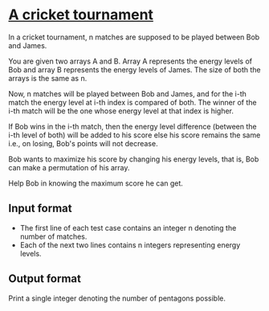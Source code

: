 # [A cricket tournament][link]

In a cricket tournament, n matches are supposed to be played between Bob and James.

You are given two arrays A and B. Array A represents the energy levels of Bob and array B represents the energy levels of James. The size of both the arrays is the same as n.

Now, n matches will be played between Bob and James, and for the i-th match the energy level at i-th index is compared of both. The winner of the i-th match will be the one whose energy level at that index is higher.

If Bob wins in the i-th match, then the energy level difference (between the i-th level of both) will be added to his score else his score remains the same i.e., on losing, Bob's points will not decrease.

Bob wants to maximize his score by changing his energy levels, that is, Bob can make a permutation of his array.

Help Bob in knowing the maximum score he can get.

## Input format

- The first line of each test case contains an integer n denoting the number of matches.
- Each of the next two lines contains n integers representing energy levels.

## Output format

Print a single integer denoting the number of pentagons possible.

[link]: https://www.hackerearth.com/practice/algorithms/sorting/quick-sort/practice-problems/algorithm/chef-and-chefa-a5c8800a/
